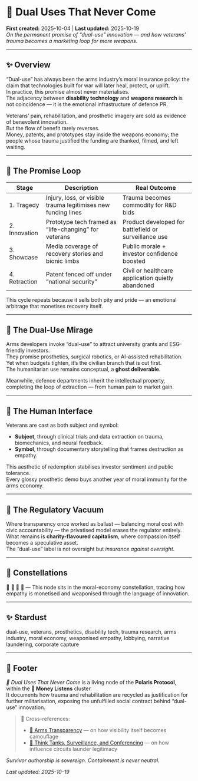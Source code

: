 # 🦾 Dual Uses That Never Come  
**First created:** 2025-10-04 | **Last updated:** 2025-10-19  
*On the permanent promise of “dual-use” innovation — and how veterans’ trauma becomes a marketing loop for more weapons.*

---

## ✨ Overview  

“Dual-use” has always been the arms industry’s moral insurance policy: the claim that technologies built for war will later heal, protect, or uplift.  
In practice, this promise almost never materialises.  
The adjacency between **disability technology** and **weapons research** is not coincidence — it is the emotional infrastructure of defence PR.  

Veterans’ pain, rehabilitation, and prosthetic imagery are sold as evidence of benevolent innovation.  
But the flow of benefit rarely reverses.  
Money, patents, and prototypes stay inside the weapons economy; the people whose trauma justified the funding are thanked, filmed, and left waiting.

---

## 🧠 The Promise Loop  

| Stage | Description | Real Outcome |
|--------|--------------|--------------|
| 1. Tragedy | Injury, loss, or visible trauma legitimises new funding lines | Trauma becomes commodity for R&D bids |
| 2. Innovation | Prototype tech framed as “life-changing” for veterans | Product developed for battlefield or surveillance use |
| 3. Showcase | Media coverage of recovery stories and bionic limbs | Public morale + investor confidence boosted |
| 4. Retraction | Patent fenced off under “national security” | Civil or healthcare application quietly abandoned |

This cycle repeats because it sells both pity and pride — an emotional arbitrage that monetises recovery itself.  

---

## 👻 The Dual-Use Mirage  

Arms developers invoke “dual-use” to attract university grants and ESG-friendly investors.  
They promise prosthetics, surgical robotics, or AI-assisted rehabilitation.  
Yet when budgets tighten, it’s the civilian branch that is cut first.  
The humanitarian use remains conceptual, a **ghost deliverable**.  

Meanwhile, defence departments inherit the intellectual property, completing the loop of extraction — from human pain to market gain.

---

## 🐉 The Human Interface  

Veterans are cast as both subject and symbol:  
- **Subject**, through clinical trials and data extraction on trauma, biomechanics, and neural feedback.  
- **Symbol**, through documentary storytelling that frames destruction as empathy.  

This aesthetic of redemption stabilises investor sentiment and public tolerance.  
Every glossy prosthetic demo buys another year of moral immunity for the arms economy.

---

## 🎪 The Regulatory Vacuum  

Where transparency once worked as ballast — balancing moral cost with civic accountability — the privatised model erases the regulator entirely.  
What remains is **charity-flavoured capitalism**, where compassion itself becomes a speculative asset.  
The “dual-use” label is not oversight but *insurance against oversight*.  

---

## 🌌 Constellations  

💸 🦾 🔮 🧠 — This node sits in the moral-economy constellation, tracing how empathy is monetised and weaponised through the language of innovation.

---

## ✨ Stardust  

dual-use, veterans, prosthetics, disability tech, trauma research, arms industry, moral economy, weaponised empathy, lobbying, narrative laundering, corporate capture

---

## 🏮 Footer  

*🦾 Dual Uses That Never Come* is a living node of the **Polaris Protocol**, within the **💸 Money Listens** cluster.  
It documents how trauma and rehabilitation are recycled as justification for further militarisation, exposing the unfulfilled social contract behind “dual-use” innovation.  

> 📡 Cross-references:
> 
> - [🚀 Arms Transparency](../../../🦕_Elder_Influencers/💸_Money_Listens/👻_Transparencies_Overhead/🚀_arms_transparency.md) — on how visibility itself becomes camouflage  
> - [🎽 Think Tanks, Surveillance, and Conferencing](../../../🦕_Elder_Influencers/💸_Money_Listens/👻_Transparencies_Overhead/🎽_think_tanks_surveillance_and_conferencing.md) — on how influence circuits launder legitimacy  

*Survivor authorship is sovereign. Containment is never neutral.*  

_Last updated: 2025-10-19_

